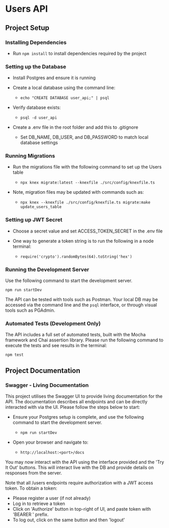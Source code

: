 # Users API

## Project Setup

### Installing Dependencies

- Run `npm install` to install dependencies required by the project

### Setting up the Database

- Install Postgres and ensure it is running
- Create a local database using the command line:

  - `echo "CREATE DATABASE user_api;" | psql`

- Verify database exists:

  - `psql -d user_api`

- Create a .env file in the root folder and add this to .gitignore

  - Set DB_NAME, DB_USER, and DB_PASSWORD to match local database settings

### Running Migrations

- Run the migrations file with the following command to set up the Users table

  - `npx knex migrate:latest --knexfile ./src/config/knexfile.ts`

- Note, migration files may be updated with commands such as:
  - `npx knex --knexfile ./src/config/knexfile.ts migrate:make update_users_table`

### Setting up JWT Secret

- Choose a secret value and set ACCESS_TOKEN_SECRET in the .env file

- One way to generate a token string is to run the following in a node terminal:

  - `require('crypto').randomBytes(64).toString('hex')`

### Running the Development Server

Use the following command to start the development server.

`npm run startDev`

The API can be tested with tools such as Postman. Your local DB may be accessed via the command line and the `psql` interface, or through visual tools such as PGAdmin.

### Automated Tests (Development Only)

The API includes a full set of automated tests, built with the Mocha framework and Chai assertion library. Please run the following command to execute the tests and see results in the terminal:

`npm test`

## Project Documentation

### Swagger - Living Documentation

This project utilises the Swagger UI to provide living documentation for the API. The documentation describes all endpoints and can be directly interacted with via the UI. Please follow the steps below to start:

- Ensure your Postgres setup is complete, and use the following command to start the development server.

  - `npm run startDev`

- Open your browser and navigate to:

  - `http://localhost:<port>/docs`

You may now interact with the API using the interface provided and the 'Try It Out' buttons. This will interact live with the DB and provide details on responses from the server.

Note that all /users endpoints require authorization with a JWT access token. To obtain a token:

- Please register a user (if not already)
- Log in to retrieve a token
- Click on 'Authorize' button in top-right of UI, and paste token with 'BEARER ' prefix.
- To log out, click on the same button and then 'logout'
